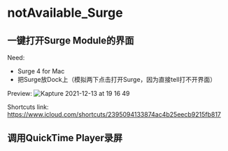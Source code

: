# notAvailable_Surge


## 一键打开Surge Module的界面

Need:
- Surge 4 for Mac
- 把Surge放Dock上（模拟两下点击打开Surge，因为直接tell打不开界面）

Preview:
![Kapture 2021-12-13 at 19 16 49](https://user-images.githubusercontent.com/96053129/145803531-dd823d1e-6f1e-43b6-8090-6735691966a0.gif)

Shortcuts link:
https://www.icloud.com/shortcuts/2395094133874ac4b25eecb9215fb817

## 调用QuickTime Player录屏


